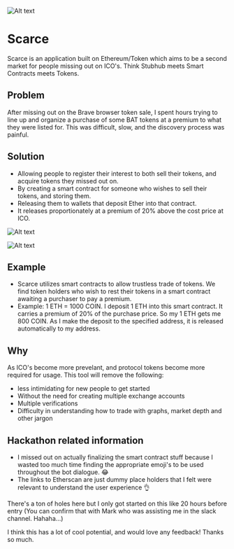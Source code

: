 ![Alt text](http://i.imgur.com/uMphVJr.jpg)

# Scarce
Scarce is an application built on Ethereum/Token which aims to be a second market for people missing out on ICO's. Think Stubhub meets Smart Contracts meets Tokens.

## Problem 
After missing out on the Brave browser token sale, I spent hours trying to line up and organize a purchase of some BAT tokens at a premium to what they were listed for. This was difficult, slow, and the discovery process was painful.

## Solution 
- Allowing people to register their interest to both sell their tokens, and acquire tokens they missed out on.
- By creating a smart contract for someone who wishes to sell their tokens, and storing them.
- Releasing them to wallets that deposit Ether into that contract. 
- It releases proportionately at a premium of 20% above the cost price at ICO.

![Alt text](http://i.imgur.com/uchSzLr.png)

![Alt text](http://i.imgur.com/v5gCFzD.png)

## Example
- Scarce utilizes smart contracts to allow trustless trade of tokens. We find token holders who wish to rest their tokens in a smart contract awaiting a purchaser to pay a premium. 
- Example: 1 ETH = 1000 COIN. I deposit 1 ETH into this smart contract. It carries a premium of 20% of the purchase price. So my 1 ETH gets me 800 COIN. As I make the deposit to the specified address, it is released automatically to my address.

## Why
As ICO's become more prevelant, and protocol tokens become more required for usage. This tool will remove the following:
- less intimidating for new people to get started 
- Without the need for creating multiple exchange accounts
- Multiple verifications
- Difficulty in understanding how to trade with graphs, market depth and other jargon

## Hackathon related information
- I missed out on actually finalizing the smart contract stuff because I wasted too much time finding the appropriate emoji's to be used throughout the bot dialogue. 😂
- The links to Etherscan are just dummy place holders that I felt were relevant to understand the user experience 👌

There's a ton of holes here but I only got started on this like 20 hours before entry (You can confirm that with Mark who was assisting me in the slack channel. Hahaha...)

I think this has a lot of cool potential, and would love any feedback! 
Thanks so much.
